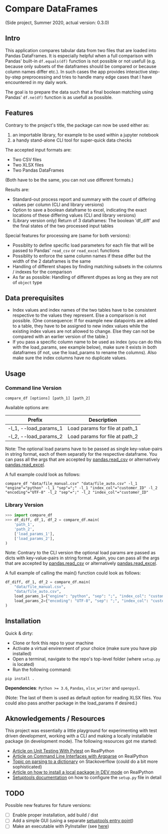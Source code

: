 # Compare DataFrames

(Side project, Summer 2020, actual version: 0.3.0)

## Intro

This application compares tabular data from two files that are loaded into Pandas DataFrames. It is especially helpful when a full comparison with Pandas' built-in `df.equals(df)` function is not possible or not usefull (e.g. because only subsets of the dataframes should be compared or because column names differ etc.). In such cases the app provides interactive step-by-step preprocessing and tries to handle many edge cases that I have encountered in my daily work.

The goal is to prepare the data such that a final boolean matching using Pandas' `df.ne(df)` function is as usefull as possible.

## Features

Contrary to the project's title, the package can now be used either as:

1) an importable library, for example to be used within a jupyter notebook
2) a handy stand-alone CLI tool for super-quick data checks

The accepted input formats are:

 - Two CSV files
 - Two XLSX files
 - Two Pandas DataFrames

(Both have to be the same, you can not use different formats.)

Results are:

- Standard-out process report and summary with the count of differing values per column (CLI and library versions)
- Option to save a boolean dataframe to excel, indicating the exact locations of these differing values (CLI and library versions)
- (Library version only) Return of 3 dataframes: The boolean 'df_diff' and the final states of the two processed input tables

Special features for processing are (same for both versions):

- Possiblity to define specific load parameters for each file that will be passed to Pandas' `read_csv` or `read_excel` functions
- Possiblity to enforce the same column names if these differ but the width of the 2 dataframes is the same
- Handling of different shapes by finding matching subsets in the columns / indexes for the comparison
- As far as possible: Handling of different dtypes as long as they are not of `object` type

## Data prerequisites

- Index values and index names of the two tables have to be consistent respective to the values they represent. Else a comparison is not possible. (One consequence: If for example new datapoints are added to a table, they have to be assigned to new index values while the existing index values are not allowed to change. Else they can not be compared with an earlier version of the table.)
- If you pass a specific column name to be used as index (you can do this with the load_params, see example below), make sure it exists in both dataframes (if not, use the load_params to rename the columns). Also make sure the index columns have no duplicate values.

## Usage

### Command line Version

```shell
compare_df [options] [path_1] [path_2]
```

Available options are:

| Prefix                | Description                    |
| --------------------- | ------------------------------ |
| -l_1, --load_params_1 | Load params for file at path_1 |
| -l_2, --load_params_2 | Load params for file at path_2 |

Note: The optional load params have to be passed as single key-value-pairs in string format, each of them separatly for the respective dataframe. You can pass all the args that are accepted by [pandas.read_csv](https://pandas.pydata.org/pandas-docs/stable/reference/api/pandas.read_csv.html) or alternatively [pandas.read_excel](https://pandas.pydata.org/pandas-docs/stable/reference/api/pandas.read_excel.html).

A full example could look as follows:

```shell
compare_df "data/file_manual.csv" "data/file_auto.csv" -l_1 "engine"="python" -l_1 "sep"=";" -l_1 "index_col"="customer_ID" -l_2 "encoding"="UTF-8" -l_2 "sep"=";" -l_2 "index_col"="customer_ID"
```

### Library Version

```python
>>> import compare_df
>>> df_diff, df_1, df_2 = compare_df.main(
    'path_1',
    'path_2',
    ['load_params_1'],
    ['load_params_2'],
)
```

Note: Contrary to the CLI version the optional load params are passed as dicts with key-value-pairs in string format. Again, you can pass all the args that are accepted by [pandas.read_csv](https://pandas.pydata.org/pandas-docs/stable/reference/api/pandas.read_csv.html) or alternatively [pandas.read_excel](https://pandas.pydata.org/pandas-docs/stable/reference/api/pandas.read_excel.html).

A full example of calling the main() function could look as follows:

```python
df_diff, df_1, df_2 = compare_df.main(
    "data/file_manual.csv",
    "data/file_auto.csv",
    load_params_1={"engine": "python", "sep": ";", "index_col": "customer_ID"},
    load_params_2={"encoding": "UTF-8", "sep": ";", "index_col": "customer_ID"},
)
```

## Installation

Quick & dirty:

- Clone or fork this repo to your machine
- Activate a virtual envirenment of your choice (make sure you have pip installed)
- Open a terminal, navigate to the repo's top-level folder (where `setup.py` is located)
- Run the following command:

```shell
pip install .
```

**Dependencies**: `Python >= 3.6`, `Pandas`, `xlsx_writer` and `openpyxl`.

(Note: The last of them is used as default option for reading XLSX files. You could also pass another package in the load_params if desired.)

## Aknowledgements / Resources

This project was essentially a little playground for experimenting with test driven development, working with a CLI and making a locally installable package (in development mode). The following resources got me started:

- [Article on Unit Testing With Pytest](https://realpython.com/pytest-python-testing/) on RealPython
- [Article on Command Line Interfaces with Argparse](https://realpython.com/command-line-interfaces-python-argparse/) on RealPython
- [Topic on parsing to a dictionary](https://stackoverflow.com/questions/29986185/python-argparse-dict-arg) on Stackoverflow (could do a bit more sophisticated)
- [Article on how to install a local package in DEV mode](https://realpython.com/python-import/#create-and-install-a-local-package) on RealPython
- [Setuptools documentation](https://setuptools.readthedocs.io/en/latest/setuptools.html#id8) on how to configure the `setup.py` file in detail

## TODO

Possible new features for future versions:

- [ ] Enable proper installation, add build / dist
- [ ] Add a simple GUI (using a separate [setuptools entry point](https://setuptools.readthedocs.io/en/latest/setuptools.html#id16))
- [ ] Make an executable with PyInstaller (see [here](https://realpython.com/pyinstaller-python/#distribution-problems))
